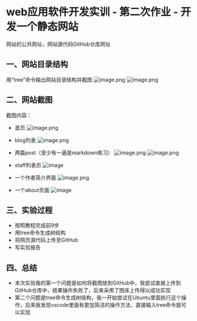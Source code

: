 # web应用软件开发实训 - 第二次作业 - 开发一个静态网站

网站的公共网址，网站源代码GitHub仓库网址

## 一、网站目录结构
用“tree”命令输出网站目录结构并截图
![image.png](https://i.loli.net/2021/06/01/8YAXBNiVcq5hzbP.png)
![image.png](https://i.loli.net/2021/06/01/lbSZ8wxVYTMjuJ2.png)

## 二、网站截图
截图内容：
- 首页
![image.png](https://i.loli.net/2021/05/31/Zq6eD4U1oaEM7nx.png)

- blog列表
![image.png](https://i.loli.net/2021/05/31/rU2AQHqDNamzPsV.png)

- 两篇post（至少有一遍是markdown练习）
![image.png](https://i.loli.net/2021/05/31/aeVWo3wbrPTlNi9.png)
![image.png](https://i.loli.net/2021/05/31/1FcGZ24kqJHVD8g.png)

- staff列表页
![image](https://user-images.githubusercontent.com/74490361/120212209-4a0fce00-c264-11eb-801b-ad3ed78baed7.png)

- 一个作者简介界面
![image.png](https://i.loli.net/2021/05/31/4BNn9YCJVSPmFqU.png)

- 一个about页面
![image](https://user-images.githubusercontent.com/74490361/120212330-6ca1e700-c264-11eb-8b41-48eb968c3480.png)

## 三、实验过程

- 按照教程完成前9步
- 用tree命令生成树结构
- 将网页源代码上传至GitHub
- 写实验报告

## 四、总结

- 本次实验我的第一个问题是如何将截图放到GitHub中，我尝试直接上传到GitHub仓库中，结果操作失败了，后来采用了图床上传得以成功实现
- 第二个问题是tree命令生成树结构，我一开始尝试在Ubuntu里面执行这个操作，后来我发现vscode里面有更加简洁的操作方法，直接输入tree命令就可以实现

